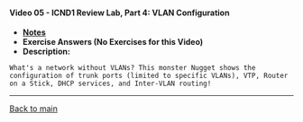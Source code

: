 #### Video 05 - ICND1 Review Lab, Part 4: VLAN Configuration

- **[Notes](notes.md)**
- **Exercise Answers (No Exercises for this Video)**
- **Description:**

```
What's a network without VLANs? This monster Nugget shows the
configuration of trunk ports (limited to specific VLANs), VTP, Router
on a Stick, DHCP services, and Inter-VLAN routing!
```

---
 
[Back to main](https://github.com/rot0xd/CBTNuggets/blob/master/CCNA/ICND-2/README.md)


